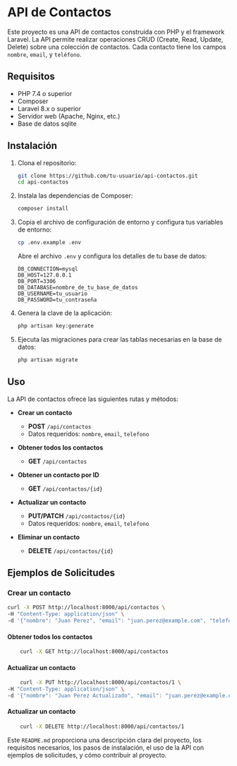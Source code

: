 # API de Contactos

Este proyecto es una API de contactos construida con PHP y el framework Laravel. La API permite realizar operaciones CRUD (Create, Read, Update, Delete) sobre una colección de contactos. Cada contacto tiene los campos `nombre`, `email`, y `teléfono`.

## Requisitos

- PHP 7.4 o superior
- Composer
- Laravel 8.x o superior
- Servidor web (Apache, Nginx, etc.)
- Base de datos sqlite

## Instalación

1. Clona el repositorio:

    ```bash
    git clone https://github.com/tu-usuario/api-contactos.git
    cd api-contactos
    ```

2. Instala las dependencias de Composer:

    ```bash
    composer install
    ```

3. Copia el archivo de configuración de entorno y configura tus variables de entorno:

    ```bash
    cp .env.example .env
    ```

    Abre el archivo `.env` y configura los detalles de tu base de datos:

    ```dotenv
    DB_CONNECTION=mysql
    DB_HOST=127.0.0.1
    DB_PORT=3306
    DB_DATABASE=nombre_de_tu_base_de_datos
    DB_USERNAME=tu_usuario
    DB_PASSWORD=tu_contraseña
    ```

4. Genera la clave de la aplicación:

    ```bash
    php artisan key:generate
    ```

5. Ejecuta las migraciones para crear las tablas necesarias en la base de datos:

    ```bash
    php artisan migrate
    ```

## Uso

La API de contactos ofrece las siguientes rutas y métodos:

- **Crear un contacto**
    - **POST** `/api/contactos`
    - Datos requeridos: `nombre`, `email`, `telefono`

- **Obtener todos los contactos**
    - **GET** `/api/contactos`

- **Obtener un contacto por ID**
    - **GET** `/api/contactos/{id}`

- **Actualizar un contacto**
    - **PUT/PATCH** `/api/contactos/{id}`
    - Datos requeridos: `nombre`, `email`, `telefono`

- **Eliminar un contacto**
    - **DELETE** `/api/contactos/{id}`

## Ejemplos de Solicitudes

### Crear un contacto

```bash
curl -X POST http://localhost:8000/api/contactos \
-H "Content-Type: application/json" \
-d '{"nombre": "Juan Perez", "email": "juan.perez@example.com", "telefono": "123456789"}'
```
#### Obtener todos los contactos
```bash
    curl -X GET http://localhost:8000/api/contactos
```
#### Actualizar un contacto
```bash
    curl -X PUT http://localhost:8000/api/contactos/1 \
-H "Content-Type: application/json" \
-d '{"nombre": "Juan Perez Actualizado", "email": "juan.perez@example.com", "telefono": "987654321"}'
```

#### Actualizar un contacto
```bash
    curl -X DELETE http://localhost:8000/api/contactos/1
```


Este `README.md` proporciona una descripción clara del proyecto, los requisitos necesarios, los pasos de instalación, el uso de la API con ejemplos de solicitudes, y cómo contribuir al proyecto.
